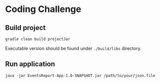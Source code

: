 # Coding Challenge

## Build project
`gradle clean build projectJar`

Executable version should be found under `./build/libs` directory.

## Run application

`java -jar EventsReport-App-1.0-SNAPSHOT.jar /path/to/your/json.file`